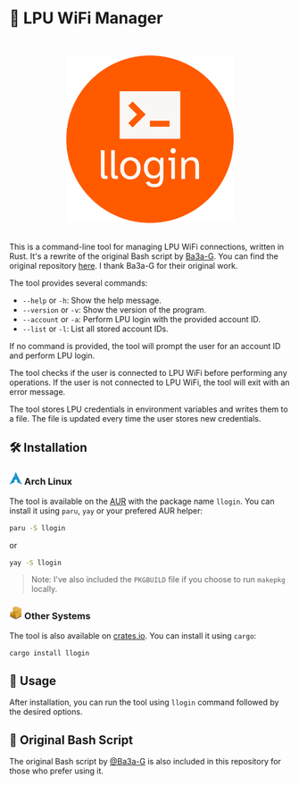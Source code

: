 # 🛜 LPU WiFi Manager

<br>
<p align="center">
<img src="./assets/llogin.png" alt="Logo" width="300">
</p>
<br>
This is a command-line tool for managing LPU WiFi connections, written in Rust. It's a rewrite of the original Bash script by 
<a href="https://github.com/Ba3a-G">Ba3a-G</a>. You can find the original repository <a href="https://github.com/Ba3a-G/LPU-Wireless-Autologin">here</a>. I thank Ba3a-G for their original work.

The tool provides several commands:

- `--help` or `-h`: Show the help message.
- `--version` or `-v`: Show the version of the program.
- `--account` or `-a`: Perform LPU login with the provided account ID.
- `--list` or `-l`: List all stored account IDs.

If no command is provided, the tool will prompt the user for an account ID and perform LPU login.

The tool checks if the user is connected to LPU WiFi before performing any operations. If the user is not connected to LPU WiFi, the tool will exit with an error message.

The tool stores LPU credentials in environment variables and writes them to a file. The file is updated every time the user stores new credentials.

## 🛠️ Installation

### <img src="./assets/arch.png" alt="Arch" height="23" width="23"> Arch Linux

The tool is available on the [AUR](https://aur.archlinux.org/packages/llogin) with the package name `llogin`. You can install it using `paru`, `yay` or your prefered AUR helper:

```Bash
paru -S llogin
```

or

```Bash
yay -S llogin
```

> Note: I've also included the `PKGBUILD` file if you choose to run `makepkg` locally.

### <img src="./assets/cargo.png" alt="Crates" height="23" width="23"> Other Systems

The tool is also available on [crates.io](https://crates.io/crates/llogin). You can install it using `cargo`:

```Bash
cargo install llogin
```

## 🚀 Usage

After installation, you can run the tool using `llogin` command followed by the desired options.

## 📝 Original Bash Script

The original Bash script by [@Ba3a-G](https://github.com/Ba3a-G) is also included in this repository for those who prefer using it.
